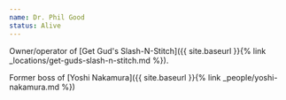 ```yaml
---
name: Dr. Phil Good
status: Alive
---
```


Owner/operator of [Get Gud's Slash-N-Stitch]({{ site.baseurl }}{% link _locations/get-guds-slash-n-stitch.md %}).

Former boss of [Yoshi Nakamura]({{ site.baseurl }}{% link _people/yoshi-nakamura.md %})
